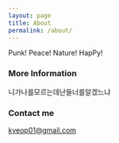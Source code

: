 ```yaml
---
layout: page
title: About
permalink: /about/
---
```


Punk! Peace! Nature! HapPy!

### More Information

니가나를모르는데난들너를알겠느냐 

### Contact me

[kyeop01@gmail.com](mailto:kyeop01@gmail.com)
